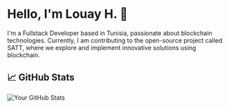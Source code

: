# Hello, I'm Louay H. 👋

I'm a Fullstack Developer based in Tunisia, passionate about blockchain technologies. Currently, I am contributing to the open-source project called SATT, where we explore and implement innovative solutions using blockchain.


## 📈 GitHub Stats

![Your GitHub Stats](https://github-readme-stats.vercel.app/api?username=hichri-louay&show_icons=true&theme=light)



<!---
hichri-louay/hichri-louay is a ✨ special ✨ repository because its `README.md` (this file) appears on your GitHub profile.
You can click the Preview link to take a look at your changes.
--->
